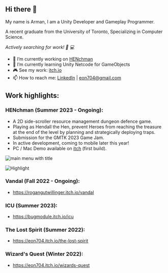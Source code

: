 ## Hi there 👋

My name is Arman, I am a Unity Developer and Gameplay Programmer.

A recent graduate from the University of Toronto, Specializing in Computer Science.

_Actively searching for work! 💼 💻_

- 🔭 I’m currently working on [HENchman](https://eon704.itch.io/henchman)
- 🌱 I’m currently learning Unity Netcode for GameObjects
- 🎮 See my work: [itch.io](https://itch.io/profile/eon704)
- 📫 How to reach me: [LinkedIn](https://www.linkedin.com/in/arman-akhmetov/) | eon704@gmail.com

## Work highlights:

### HENchman (Summer 2023 - Ongoing):
  - A 2D side-scroller resource management dungeon defence game.
  - Playing as Hendall the Hen, prevent Heroes from reaching the treasure at the end of the level by planning and strategically deploying traps.
  - Submission for the GMTK 2023 Game Jam.
  - In active development, coming to mobile later this year!
  - PC / Mac Demo available on [itch](https://eon704.itch.io/henchman) (first build).


![main menu with title](https://github.com/eon704/eon704/assets/16372290/9cd3ffeb-95a9-4109-9aa8-bfaeb28eb3d7)

![Highlight](https://github.com/eon704/eon704/assets/16372290/bc2fde12-588c-4f88-849a-e906f8119e49)

### Vandal (Fall 2022 - Ongoing):
- https://rogangutwillinger.itch.io/vandal

### ICU (Summer 2023):
- https://bugmodule.itch.io/icu

### The Lost Spirit (Summer 2022):
- https://eon704.itch.io/the-lost-spirit

### Wizard's Quest (Winter 2022):
- https://eon704.itch.io/wizards-quest
